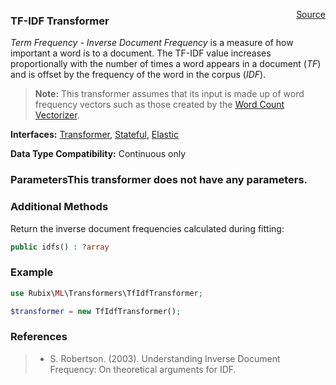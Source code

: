 <span style="float:right;"><a href="https://github.com/RubixML/RubixML/blob/master/src/Transformers/TfIdfTransformer.php">Source</a></span>

### TF-IDF Transformer
*Term Frequency - Inverse Document Frequency* is a measure of how important a word is to a document. The TF-IDF value increases proportionally with the number of times a word appears in a document (*TF*) and is offset by the frequency of the word in the corpus (*IDF*).

> **Note:** This transformer assumes that its input is made up of word frequency vectors such as those created by the [Word Count Vectorizer](#word-count-vectorizer).

**Interfaces:** [Transformer](api.md#transformer), [Stateful](api.md#stateful), [Elastic](api.md#elastic)

**Data Type Compatibility:** Continuous only

### ParametersThis transformer does not have any parameters.

### Additional Methods
Return the inverse document frequencies calculated during fitting:
```php
public idfs() : ?array
```

### Example

```php
use Rubix\ML\Transformers\TfIdfTransformer;

$transformer = new TfIdfTransformer();
```

### References
>- S. Robertson. (2003). Understanding Inverse Document Frequency: On theoretical arguments for IDF.